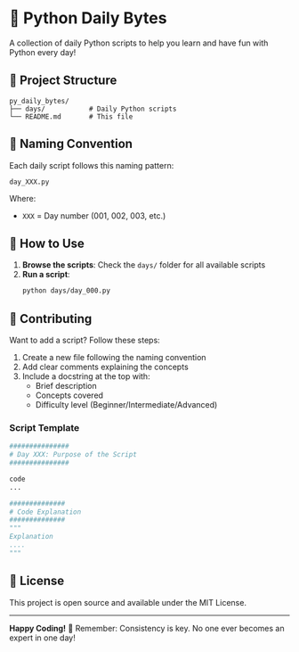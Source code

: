 # 🐍 Python Daily Bytes

A collection of daily Python scripts to help you learn and have fun with Python every day!

## 📁 Project Structure

```
py_daily_bytes/
├── days/           # Daily Python scripts
└── README.md       # This file
```

## 🎯 Naming Convention

Each daily script follows this naming pattern:

```
day_XXX.py
```

Where:
- `XXX` = Day number (001, 002, 003, etc.)

## 🚀 How to Use

1. **Browse the scripts**: Check the `days/` folder for all available scripts
2. **Run a script**: 
   ```bash
   python days/day_000.py
   ```
## 🤝 Contributing

Want to add a script? Follow these steps:

1. Create a new file following the naming convention
2. Add clear comments explaining the concepts
3. Include a docstring at the top with:
   - Brief description
   - Concepts covered
   - Difficulty level (Beginner/Intermediate/Advanced)

### Script Template

```python
###############
# Day XXX: Purpose of the Script
###############

code 
...

##############
# Code Explanation
##############
"""
Explanation
....
"""
```

## 📄 License

This project is open source and available under the MIT License.

---

**Happy Coding!** 🎉 Remember: Consistency is key. No one ever becomes an expert in one day!